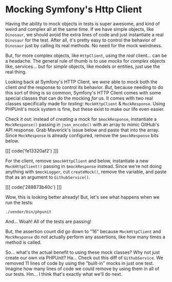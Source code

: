# Mocking Symfony's Http Client

Having the ability to mock objects in tests is super awesome, and kind of weird 
and complex all at the same time. If we have simple objects, like `Dinosaur`,
we should avoid the extra lines of code and just instantiate a real `Dinosaur` 
for the test. After all, it's pretty easy to control the behavior of `Dinosaur`
just by calling its real methods. No need for the mock weirdness.

But, for more complex objects, like `HttpClient`, using the *real* client...
can be a headache. The general rule of thumb is to use *mocks* for *complex* 
objects like, services... but for *simple* objects, like models or entities, 
just use the real thing.

Looking back at Symfony's HTTP Client, we *were* able to mock both the client
*and* the response to control its behavior. *But*, because needing to do this
sort of thing is so common, Symfony's HTTP Client comes with some special classes
that can do the mocking *for* us. It comes with two real classes specifically 
made for *testing*: `MockHttpClient` & `MockResponse`. Using PHPUnit's mock system 
is fine, but these exist to make our life even easier.

Check it out: instead of *creating* a mock for `$mockResponse`, instantiate a 
`MockResponse()` passing in `json_encode()` with an array to mimic GitHub's API 
response. Grab Maverick's issue below and paste that into the array. Since 
`MockResponse` is already configured, remove the `$mockResponse` bits below.

[[[ code('fe13320af2') ]]]

For the client, remove `$mockHttpClient` and below, instantiate a new 
`MockHttpClient()` passing in `$mockResponse` instead. Since we're not doing 
anything with `$mockLogger`, cut `createMock()`, remove the variable, and paste 
that as an argument to `GithubService()`.

[[[ code('288873b40c') ]]]

Wow, this is looking better already! But, let's see what happens when we run the
tests:

```terminal
./vendor/bin/phpunit
```

And... Woah! All of the tests are passing!

But, the assertion count did go down to "16" because `MockHttpClient` and `MockResponse`
do *not* actually perform any assertions, like how many times a method is called.

So... what's the actual benefit to using these mock classes? Why not just create
our own via PHPUnit? Ha... Check out this diff of `GithubService`. We removed 11 
lines of code by using the "built-in" mocks in just one test. Imagine how many 
lines of code we could remove by using them in all of our tests. Hm... I think 
that's exactly what we'll do next.
